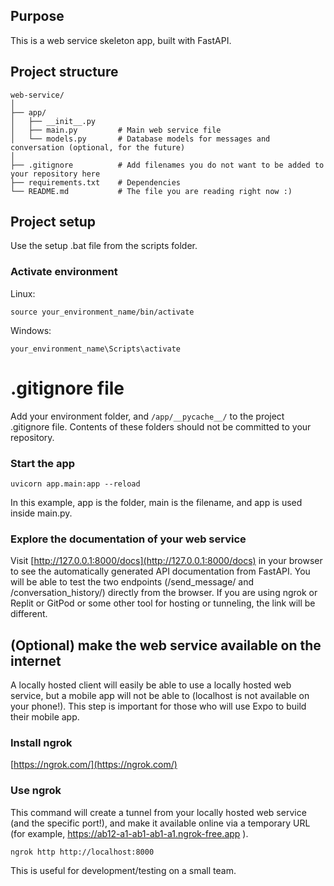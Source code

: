 ## Purpose
This is a web service skeleton app, built with FastAPI.

## Project structure
```
web-service/
│
├── app/
│   ├── __init__.py
│   ├── main.py         # Main web service file
│   └── models.py       # Database models for messages and conversation (optional, for the future)
│
├── .gitignore          # Add filenames you do not want to be added to your repository here
├── requirements.txt    # Dependencies
└── README.md           # The file you are reading right now :)
```

## Project setup
Use the setup .bat file from the scripts folder.

### Activate environment
Linux:  
```
source your_environment_name/bin/activate
```

Windows:  
```
your_environment_name\Scripts\activate
```

# .gitignore file
Add your environment folder, and `/app/__pycache__/` to the project .gitignore file. Contents of these folders should not be committed to your repository.

### Start the app
```
uvicorn app.main:app --reload
```
In this example, app is the folder, main is the filename, and app is used inside main.py.

### Explore the documentation of your web service
Visit [http://127.0.0.1:8000/docs](http://127.0.0.1:8000/docs) in your browser to see the automatically generated API documentation from FastAPI. You will be able to test the two endpoints (/send_message/ and /conversation_history/) directly from the browser.
If you are using ngrok or Replit or GitPod or some other tool for hosting or tunneling, the link will be different.

## (Optional) make the web service available on the internet
A locally hosted client will easily be able to use a locally hosted web service, but a mobile app will not be able to (localhost is not available on your phone!).
This step is important for those who will use Expo to build their mobile app.

### Install ngrok
[https://ngrok.com/](https://ngrok.com/)

### Use ngrok
This command will create a tunnel from your locally hosted web service (and the specific port!), and make it available online via a temporary URL (for example, https://ab12-a1-ab1-ab1-a1.ngrok-free.app ).
```
ngrok http http://localhost:8000
```
This is useful for development/testing on a small team.

